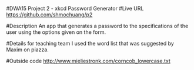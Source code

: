 #DWA15 Project 2 - xkcd Password Generator
#Live URL
https://github.com/shmochuang/p2

#Description
An app that generates a password to the specifications of the user using the options given on the form.

#Details for teaching team
I used the word list that was suggested by Maxim on piazza.

#Outside code
http://www.mieliestronk.com/corncob_lowercase.txt